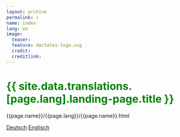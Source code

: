 ```yaml
---
layout: archive
permalink: /
name: index
lang: en
image:
  teaser: 
  feature: doctales-logo.svg
  credit: 
  creditlink: 
---
```


<style type="text/css">
.en:lang(en), .de:lang(fr) {
  font-weight: bold;
}
.tiles {
  display: block;
  width: 100%;
}
h1 {
  color: green;
}
</style>

<h1>{{ site.data.translations.[page.lang].landing-page.title }}</h1>

<!--<a href="index/de/index.html" class="btn">Deutsch</a>-->
{{page.name}}/{{page.lang}}/{{page.name}}.html

<a href="index/de/index.html" class="btn">Deutsch</a>
<a href="index/en/index.html" class="btn">Englisch</a>

<!--
<div class="tiles">
  {% for post in site.posts %}
    {% include post-grid.html %}
  {% endfor %}
</div>

<h1>Nur Posts in Deutsch Unsortiert</h1>
<div class="tiles">
{% assign posts=site.posts | where:"lang", page.lang %}
  <ul>
  {% for post in site.posts %}
    <li class="lang">
      <a href="{{ post.url }}" class="{{ post.lang }}">{{ post.lang }}: {{ post.title }}</a>
    </li>
  {% endfor %}
</ul>
</div>

<h1>Nur Posts in Deutsch:</h1>
<div class="tiles">
  {% assign posts=site.posts | where:"lang", page.name | sort: 'path' %}
  <ul>
    {% for post in site.posts %}
      <li class="lang">
        <a href="{{ post.url }}" class="{{ post.lang }}">{{ post.lang }}</a>
      </li>
    {% endfor %}
  </ul>
</div>

<h1>Language Selector</h1>
{% assign posts=site.posts | where:"name", page.name | sort: 'path' %}
<ul>
{% for post in posts %}
    <li class="lang">
        <a href="{{ post.url }}" class="{{ post.lang }}">{{ post.lang }}</a>
    </li>
{% endfor %}
</ul>
-->
